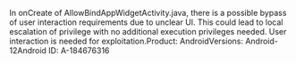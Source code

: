 In onCreate of AllowBindAppWidgetActivity.java, there is a possible bypass of user interaction requirements due to unclear UI. This could lead to local escalation of privilege with no additional execution privileges needed. User interaction is needed for exploitation.Product: AndroidVersions: Android-12Android ID: A-184676316